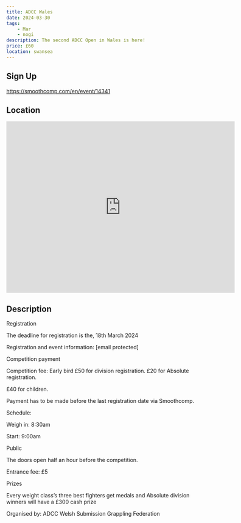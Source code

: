 ```yaml
---
title: ADCC Wales
date: 2024-03-30
tags:
    - Mar
    - nogi 
description: The second ADCC Open in Wales is here!
price: £60
location: swansea
---
```

## Sign Up
https://smoothcomp.com/en/event/14341

## Location
<iframe src="https://www.google.com/maps/embed?pb=!1m18!1m12!1m3!1d12345.6789!2d-3.8192481!3d51.6102203!2m3!1f0!2f0!3f0!3m2!1i1024!2i768!4f13.1!3m3!1m2!1s0x0%3A0x0!2z51.6102203!5e0!3m2!1sen!2sus!4v1234567890" width="600" height="450" style="border:0;" allowfullscreen="" loading="lazy"></iframe>

## Description
Registration 


The deadline for registration is the, 18th March 2024


Registration and event information: [email protected]


Competition payment


Competition fee: Early bird £50 for division registration. £20 for Absolute registration.


£40 for children.


Payment has to be made before the last registration date via Smoothcomp. 


Schedule:


Weigh in: 8:30am


Start: 9:00am


Public 


The doors open half an hour before the competition.


Entrance fee: £5


Prizes


Every weight class’s three best fighters get medals and Absolute division winners will have a £300 cash prize 


Organised by: ADCC Welsh Submission Grappling Federation